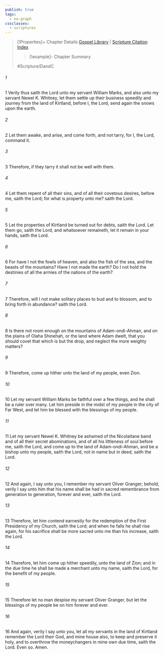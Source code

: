 ```yaml
---
publish: true
tags:
  - no-graph
cssclasses:
  - scriptures
---
```

>[!Properties]+ Chapter Details
>[Gospel Library](https://churchofjesuschrist.org/study/scriptures/dc-testament/dc/117?lang=eng)    |    [Scripture Citation Index](https://scriptures.byu.edu/#12e75::c12e75)
>>[!example]- Chapter Summary
>> 
> 
>
>#Scripture/DandC
###### 1
1 Verily thus saith the Lord unto my servant William Marks, and also unto my servant Newel K. Whitney, let them settle up their business speedily and journey from the land of Kirtland, before I, the Lord, send again the snows upon the earth.
###### 2
2 Let them awake, and arise, and come forth, and not tarry, for I, the Lord, command it.
###### 3
3 Therefore, if they tarry it shall not be well with them.
###### 4
4 Let them repent of all their sins, and of all their covetous desires, before me, saith the Lord; for what is property unto me? saith the Lord.
###### 5
5 Let the properties of Kirtland be turned out for debts, saith the Lord. Let them go, saith the Lord, and whatsoever remaineth, let it remain in your hands, saith the Lord.
###### 6
6 For have I not the fowls of heaven, and also the fish of the sea, and the beasts of the mountains? Have I not made the earth? Do I not hold the destinies of all the armies of the nations of the earth?
###### 7
7 Therefore, will I not make solitary places to bud and to blossom, and to bring forth in abundance? saith the Lord.
###### 8
8 Is there not room enough on the mountains of Adam-ondi-Ahman, and on the plains of Olaha Shinehah, or the land where Adam dwelt, that you should covet that which is but the drop, and neglect the more weighty matters?
###### 9
9 Therefore, come up hither unto the land of my people, even Zion.
###### 10
10 Let my servant William Marks be faithful over a few things, and he shall be a ruler over many. Let him preside in the midst of my people in the city of Far West, and let him be blessed with the blessings of my people.
###### 11
11 Let my servant Newel K. Whitney be ashamed of the Nicolaitane band and of all their secret abominations, and of all his littleness of soul before me, saith the Lord, and come up to the land of Adam-ondi-Ahman, and be a bishop unto my people, saith the Lord, not in name but in deed, saith the Lord.
###### 12
12 And again, I say unto you, I remember my servant Oliver Granger; behold, verily I say unto him that his name shall be had in sacred remembrance from generation to generation, forever and ever, saith the Lord.
###### 13
13 Therefore, let him contend earnestly for the redemption of the First Presidency of my Church, saith the Lord; and when he falls he shall rise again, for his sacrifice shall be more sacred unto me than his increase, saith the Lord.
###### 14
14 Therefore, let him come up hither speedily, unto the land of Zion; and in the due time he shall be made a merchant unto my name, saith the Lord, for the benefit of my people.
###### 15
15 Therefore let no man despise my servant Oliver Granger, but let the blessings of my people be on him forever and ever.
###### 16
16 And again, verily I say unto you, let all my servants in the land of Kirtland remember the Lord their God, and mine house also, to keep and preserve it holy, and to overthrow the moneychangers in mine own due time, saith the Lord. Even so. Amen.
